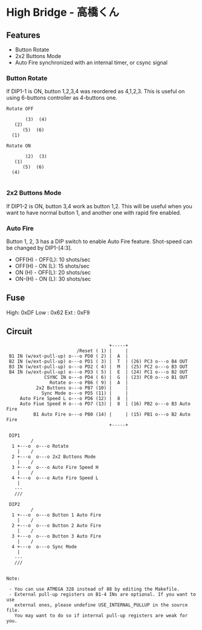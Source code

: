# High Bridge - 高橋くん

## Features

 - Button Rotate
 - 2x2 Buttons Mode
 - Auto Fire synchronized with an internal timer, or csync signal

### Button Rotate

If DIP1-1 is ON, button 1,2,3,4 was reordered as 4,1,2,3.
This is useful on using 6-buttons controller as 4-buttons one.

```
Rotate OFF

       (3)  (4)
   (2)
      (5)  (6)
  (1)

Rotate ON

       (2)  (3)
   (1)
      (5)  (6)
  (4)


```

### 2x2 Buttons Mode

If DIP1-2 is ON, button 3,4 work as button 1,2.
This will be useful when you want to have normal button 1, and another one
with rapid fire enabled.

### Auto Fire

Button 1, 2, 3 has a DIP switch to enable Auto Fire feature.
Shot-speed can be changed by DIP1-[4:3].

 - OFF(H) - OFF(L): 10 shots/sec
 - OFF(H) - ON (L): 15 shots/sec
 - ON (H) - OFF(L): 20 shots/sec
 - ON-(H) - ON (L): 30 shots/sec

## Fuse

High: 0xDF
Low : 0x62
Ext : 0xF9

## Circuit

```
                                      +-----+
                          /Reset ( 1) |     |
 B1 IN (w/ext-pull-up) o---o PD0 ( 2) |  A  |
 B2 IN (w/ext-pull-up) o---o PD1 ( 3) |  T  | (26) PC3 o---o B4 OUT
 B3 IN (w/ext-pull-up) o---o PD2 ( 4) |  M  | (25) PC2 o---o B3 OUT
 B4 IN (w/ext-pull-up) o---o PD3 ( 5) |  E  | (24) PC1 o---o B2 OUT
              CSYNC IN o---o PD4 ( 6) |  G  | (23) PC0 o---o B1 OUT
                Rotate o---o PB6 ( 9) |  A  |
           2x2 Buttons o---o PB7 (10) |     |
             Sync Mode o---o PD5 (11) |     |
     Auto Fire Speed L o---o PD6 (12) |  8  |
     Auto Fiue Speed H o---o PD7 (13) |  8  | (16) PB2 o---o B3 Auto Fire
          B1 Auto Fire o---o PB0 (14) |     | (15) PB1 o---o B2 Auto Fire
                                      +-----+

 DIP1
         /
  1 +---o  o---o Rotate
    |    /
  2 +---o  o---o 2x2 Buttons Mode
    |    /
  3 +---o  o---o Auto Fire Speed H
    |    /
  4 +---o  o---o Auto Fire Speed L
    |
   ---
   ///

 DIP2
         /
  1 +---o  o---o Button 1 Auto Fire
    |    /
  2 +---o  o---o Button 2 Auto Fire
    |    /
  3 +---o  o---o Button 3 Auto Fire
    |    /
  4 +---o  o---o Sync Mode
    |
   ---
   ///


Note:

 - You can use ATMEGA 328 instead of 88 by editing the Makefile.
 - External pull-up registers on B1-4 INs are optional. If you want to use
   external ones, please undefine USE_INTERNAL_PULLUP in the source file.
   You may want to do so if internal pull-up registers are weak for you.

```
